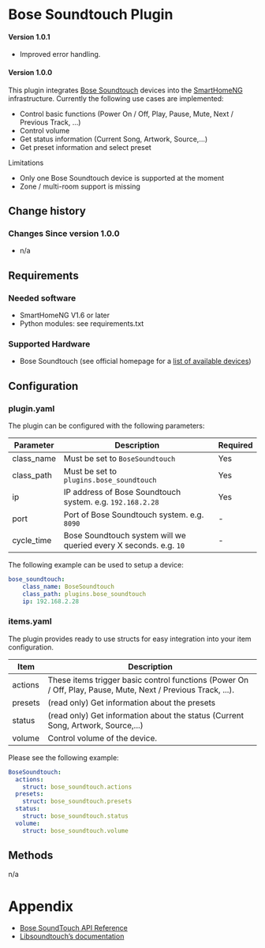 # Bose Soundtouch Plugin

#### Version 1.0.1

- Improved error handling.

#### Version 1.0.0

This plugin integrates [Bose Soundtouch](https://www.bose.de/de_de/products/speakers/smart_home/soundtouch_family.html) devices into the [SmartHomeNG](https://www.smarthomeng.de/) infrastructure. Currently the following use cases are implemented:

- Control basic functions (Power On / Off, Play, Pause, Mute, Next / Previous Track, ...)
- Control volume
- Get status information (Current Song, Artwork, Source,...)
- Get preset information and select preset


Limitations

- Only one Bose Soundtouch device is supported at the moment
- Zone / multi-room support is missing

## Change history

### Changes Since version 1.0.0

- n/a

## Requirements

### Needed software

* SmartHomeNG V1.6 or later
* Python modules: see requirements.txt

### Supported Hardware

* Bose Soundtouch (see official homepage for a [list of available devices](https://www.bose.de/de_de/products/speakers/smart_home/soundtouch_family.html))

## Configuration

### plugin.yaml
The plugin can be configured with the following parameters:

| Parameter  | Description | Required
| ------------- | ------------- | ------------- |
| class_name  | Must be set to `BoseSoundtouch`  | Yes  |
| class_path  | Must be set to `plugins.bose_soundtouch`  | Yes  |
| ip  | IP address of Bose Soundtouch system. e.g. `192.168.2.28`  | Yes  |
| port  | Port of Bose Soundtouch system. e.g. `8090`  | -  |
| cycle_time  | Bose Soundtouch system will we queried every X seconds. e.g. `10`  | - |

The following example can be used to setup a device:

```yaml
bose_soundtouch:
    class_name: BoseSoundtouch
    class_path: plugins.bose_soundtouch
    ip: 192.168.2.28
```

### items.yaml

The plugin provides ready to use structs for easy integration into your item configuration.

| Item  | Description |
| ------------- | ------------- |
| actions  | These items trigger basic control functions (Power On / Off, Play, Pause, Mute, Next / Previous Track, ...).  |
| presets  | (read only) Get information about the presets  |
| status  | (read only) Get information about the status (Current Song, Artwork, Source,...)   |
| volume  | Control volume of the device.   |

Please see the following example:

```yaml
BoseSoundtouch:
  actions:
    struct: bose_soundtouch.actions
  presets:
    struct: bose_soundtouch.presets
  status:
    struct: bose_soundtouch.status
  volume:
    struct: bose_soundtouch.volume
```

## Methods
n/a

# Appendix
- [Bose SoundTouch API Reference](https://developer.bose.com/guides/bose-soundtouch-api/bose-soundtouch-api-reference)
- [Libsoundtouch’s documentation](https://libsoundtouch.readthedocs.io/en/latest/)


